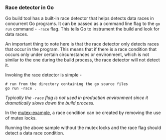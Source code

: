 ### Race detector in Go
Go build tool has a built-in race detector that helps detects data races in concurrent Go programs.
It can be passed as a command line flag to the `go run` command - `-race` flag. This tells Go to instrument the build and look for data races.

An important thing to note here is that the race detector only detects races that occur in the program. This means that if there is a race condition that occurs only under certain circumstances or environment, which is not similar to the one during the build process, the race detector will not detect it.

Invoking the race detector is simple - 

```shell
# run from the directory containing the go source files
go run -race .
```
*Typically the `-race` flag is not used in production environment since it dramatically slows down the build process.*

In the [mutex-example](../demo-programs/mutex-example/main.go), a race condition can be created by removing the use of mutex locks.

Running the above sample without the mutex locks and the race flag should detect a data race condition. 